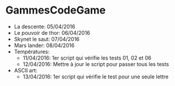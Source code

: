 # GammesCodeGame

* La descente: 05/04/2016
* Le pouvoir de thor: 06/04/2016
* Skynet le saut: 07/04/2016 
* Mars lander: 08/04/2016
* Températures:
   * 11/04/2016: 1er script qui vérifie les tests 01, 02 et 06
   * 12/04/2016: Mettre à jour le script pour passer tous les tests
* ASCII art:
   * 13/04/2016: 1er script qui vérifie le test pour une seule lettre
